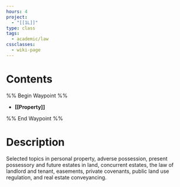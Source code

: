 ```yaml
---
hours: 4
project:
  - "[[1L]]"
type: class
tags:
  - academic/law
cssclasses:
  - wiki-page
---
```

# Contents

%% Begin Waypoint %%
- **[[Property]]**

%% End Waypoint %%

# Description
Selected topics in personal property, adverse possession, present possessory and future estates in land, concurrent estates, the law of landlord and tenant, easements, private covenants, public land use regulation, and real estate conveyancing.